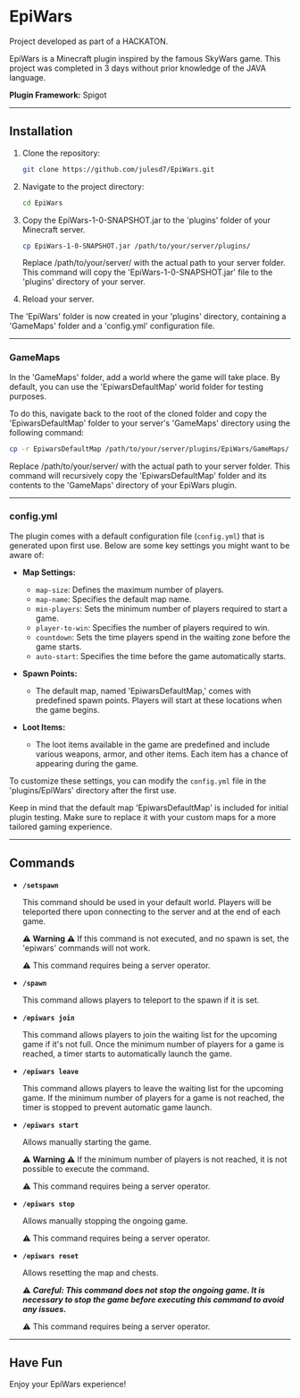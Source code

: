 # EpiWars

Project developed as part of a HACKATON.

EpiWars is a Minecraft plugin inspired by the famous SkyWars game. This project was completed in 3 days without prior knowledge of the JAVA language.

**Plugin Framework:** Spigot

---


## Installation

1. Clone the repository:
    ```bash
    git clone https://github.com/julesd7/EpiWars.git
    ```

2. Navigate to the project directory:
    ```bash
    cd EpiWars
    ```

3. Copy the EpiWars-1-0-SNAPSHOT.jar to the 'plugins' folder of your Minecraft server.
    ```bash
    cp EpiWars-1-0-SNAPSHOT.jar /path/to/your/server/plugins/
    ```

    Replace /path/to/your/server/ with the actual path to your server folder. This command will copy the 'EpiWars-1-0-SNAPSHOT.jar' file to the 'plugins' directory of your server.

4. Reload your server.

The 'EpiWars' folder is now created in your 'plugins' directory, containing a 'GameMaps' folder and a 'config.yml' configuration file.

---

### GameMaps

In the 'GameMaps' folder, add a world where the game will take place. By default, you can use the 'EpiwarsDefaultMap' world folder for testing purposes.

To do this, navigate back to the root of the cloned folder and copy the 'EpiwarsDefaultMap' folder to your server's 'GameMaps' directory using the following command:

```bash
cp -r EpiwarsDefaultMap /path/to/your/server/plugins/EpiWars/GameMaps/
```

Replace /path/to/your/server/ with the actual path to your server folder. This command will recursively copy the 'EpiwarsDefaultMap' folder and its contents to the 'GameMaps' directory of your EpiWars plugin.

---

### config.yml

The plugin comes with a default configuration file (`config.yml`) that is generated upon first use. Below are some key settings you might want to be aware of:

- **Map Settings:**
  - `map-size`: Defines the maximum number of players.
  - `map-name`: Specifies the default map name.
  - `min-players`: Sets the minimum number of players required to start a game.
  - `player-to-win`: Specifies the number of players required to win.
  - `countdown`: Sets the time players spend in the waiting zone before the game starts.
  - `auto-start`: Specifies the time before the game automatically starts.

- **Spawn Points:**
  - The default map, named 'EpiwarsDefaultMap,' comes with predefined spawn points. Players will start at these locations when the game begins.

- **Loot Items:**
  - The loot items available in the game are predefined and include various weapons, armor, and other items. Each item has a chance of appearing during the game.

To customize these settings, you can modify the `config.yml` file in the 'plugins/EpiWars' directory after the first use.

Keep in mind that the default map 'EpiwarsDefaultMap' is included for initial plugin testing. Make sure to replace it with your custom maps for a more tailored gaming experience.

---


## Commands

- **`/setspawn`**

  This command should be used in your default world. Players will be teleported there upon connecting to the server and at the end of each game.

  ⚠️ **Warning ⚠️**
  If this command is not executed, and no spawn is set, the 'epiwars' commands will not work.

  ⚠️ This command requires being a server operator.
  

- **`/spawn`**

  This command allows players to teleport to the spawn if it is set.
  

- **`/epiwars join`**

  This command allows players to join the waiting list for the upcoming game if it's not full. Once the minimum number of players for a game is reached, a timer starts to automatically launch the game.
  

- **`/epiwars leave`**

  This command allows players to leave the waiting list for the upcoming game. If the minimum number of players for a game is not reached, the timer is stopped to prevent automatic game launch.
  
 
 - **`/epiwars start`**

    Allows manually starting the game.

    ⚠️ **Warning ⚠️**
    If the minimum number of players is not reached, it is not possible to execute the command.
  
    ⚠️ This command requires being a server operator.
   

- **`/epiwars stop`**

  Allows manually stopping the ongoing game.
  
  ⚠️ This command requires being a server operator.
  

- **`/epiwars reset`**

  Allows resetting the map and chests.

  ⚠️ **_Careful: This command does not stop the ongoing game. It is necessary to stop the game before executing this command to avoid any issues._**

  ⚠️ This command requires being a server operator.
  
---


## Have Fun

Enjoy your EpiWars experience!
